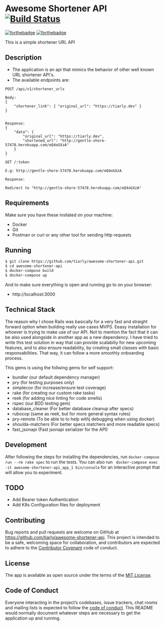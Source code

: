 # Awesome Shortener API [![Build Status](https://travis-ci.org/tiarly/awesome-shortener-api.svg?branch=develop)](https://travis-ci.org/tiarly/awesome-shortener-api)

[![forthebadge](http://forthebadge.com/images/badges/made-with-ruby.svg)](http://forthebadge.com) [![forthebadge](http://forthebadge.com/images/badges/built-with-love.svg)](http://forthebadge.com)

This is a simple shortener URL API

## Description

* The application is an api that mimics the behavior of other well known URL shortener API's.
* The available endpoints are:

```
POST /api/v1/shortener_urls

Body:
{
    "shortener_link": { "original_url": "https://tiarly.dev" }
}


Response:
{
    "data": {
        "original_url": "https://tiarly.dev",
        "shortened_url": "http://gentle-shore-57478.herokuapp.com/eQ4oGXzA"
    }
}
```

```
GET /:token

E.g: http://gentle-shore-57478.herokuapp.com/eQ4oGXzA

Response:

Redirect to "http://gentle-shore-57478.herokuapp.com/eQ4oGXzA"
```

## Requirements

Make sure you have these insllated on your machine:

- Docker
- Git
- Postman or curl or any other tool for sending http requests

## Running

```sh
$ git clone https://github.com/tiarly/awesome-shortener-api.git
$ cd awesome-shortener-api
$ docker-compose build
$ docker-compose up
```

And to make sure everything is open and running go to on your browser:

- http://localhost:3000

## Technical Stack

The reason why I chose Rails was basically for a very fast and straight forward
option when building really use cases MVPS.
Eeasy installation for whoever is trying to make use of our API. Not to mention
the fact that it can be also used alongside in another app as a new dependency.
I have tried to write this test solution in way that can provide scalabiliy for
new upcoming features, and to also ensure readability, by creating small classes
with basic responsabilities. That way, it can follow a more smoothly
onboarding process.

This gems is using the follwing gems for self support:

 - bundler (our default dependency manager)
 - pry (for testing purposes only)
 - simplecov (for increase/ensure test coverage)
 - rake (for creating our custom rake tasks)
 - reek (for adding nice linting for code smells)
 - rspec (our BDD testing gem)
 - database_cleaner (For better database cleanup after specs)
 - rubocop (same as reek, but for more general syntax rules)
 - pry-remote (To be able to to help withj debugging when using docker)
 - shoulda-matchers (For better specs matchers and more readable specs)
 - fast_jsonapi (Fast jsonapi serializer for the API)

## Development

After following the steps for installing the dependencies, run `docker-compose run --rm rake spec` to run the tests. You can also run ` docker-compose exec -it awesome-shortener-api_app_1 bin/console` for an interactive prompt that will allow you to experiment.

## TODO

- Add Bearer token Authentication
- Add K8s Configuration files for deployment

## Contributing

Bug reports and pull requests are welcome on GitHub at https://github.com/tiarly/awesome-shortener-api. This project is intended to be a safe, welcoming space for collaboration, and contributors are expected to adhere to the [Contributor Covenant](http://contributor-covenant.org) code of conduct.

## License

The app is available as open source under the terms of the [MIT License](https://opensource.org/licenses/MIT).

## Code of Conduct

Everyone interacting in the project’s codebases, issue trackers, chat rooms and mailing lists is expected to follow the [code of conduct](https://github.com/[USERNAME]/awesome-shortener-api/blob/master/CODE_OF_CONDUCT.md).
This README would normally document whatever steps are necessary to get the
application up and running.
